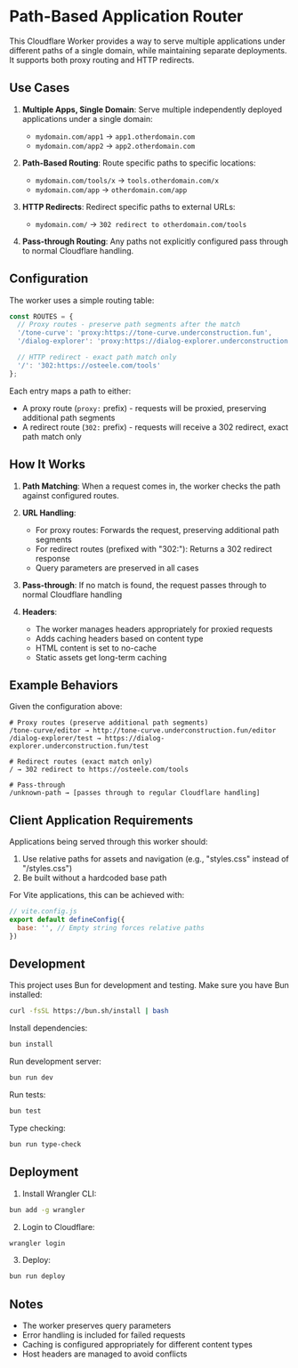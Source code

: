 # Path-Based Application Router

This Cloudflare Worker provides a way to serve multiple applications under different paths of a single domain, while maintaining separate deployments. It supports both proxy routing and HTTP redirects.

## Use Cases

1. **Multiple Apps, Single Domain**: Serve multiple independently deployed applications under a single domain:
   - `mydomain.com/app1` → `app1.otherdomain.com`
   - `mydomain.com/app2` → `app2.otherdomain.com`

2. **Path-Based Routing**: Route specific paths to specific locations:
   - `mydomain.com/tools/x` → `tools.otherdomain.com/x`
   - `mydomain.com/app` → `otherdomain.com/app`

3. **HTTP Redirects**: Redirect specific paths to external URLs:
   - `mydomain.com/` → `302 redirect to otherdomain.com/tools`

4. **Pass-through Routing**: Any paths not explicitly configured pass through to normal Cloudflare handling.

## Configuration

The worker uses a simple routing table:

```javascript
const ROUTES = {
  // Proxy routes - preserve path segments after the match
  '/tone-curve': 'proxy:https://tone-curve.underconstruction.fun',
  '/dialog-explorer': 'proxy:https://dialog-explorer.underconstruction.fun',

  // HTTP redirect - exact path match only
  '/': '302:https://osteele.com/tools'
};
```

Each entry maps a path to either:
- A proxy route (`proxy:` prefix) - requests will be proxied, preserving additional path segments
- A redirect route (`302:` prefix) - requests will receive a 302 redirect, exact path match only

## How It Works

1. **Path Matching**: When a request comes in, the worker checks the path against configured routes.

2. **URL Handling**:
   - For proxy routes: Forwards the request, preserving additional path segments
   - For redirect routes (prefixed with "302:"): Returns a 302 redirect response
   - Query parameters are preserved in all cases

3. **Pass-through**: If no match is found, the request passes through to normal Cloudflare handling

4. **Headers**:
   - The worker manages headers appropriately for proxied requests
   - Adds caching headers based on content type
   - HTML content is set to no-cache
   - Static assets get long-term caching

## Example Behaviors

Given the configuration above:

```text
# Proxy routes (preserve additional path segments)
/tone-curve/editor → http://tone-curve.underconstruction.fun/editor
/dialog-explorer/test → https://dialog-explorer.underconstruction.fun/test

# Redirect routes (exact match only)
/ → 302 redirect to https://osteele.com/tools

# Pass-through
/unknown-path → [passes through to regular Cloudflare handling]
```

## Client Application Requirements

Applications being served through this worker should:

1. Use relative paths for assets and navigation (e.g., "styles.css" instead of "/styles.css")
2. Be built without a hardcoded base path

For Vite applications, this can be achieved with:
```javascript
// vite.config.js
export default defineConfig({
  base: '', // Empty string forces relative paths
})
```

## Development

This project uses Bun for development and testing. Make sure you have Bun installed:

```bash
curl -fsSL https://bun.sh/install | bash
```

Install dependencies:
```bash
bun install
```

Run development server:
```bash
bun run dev
```

Run tests:
```bash
bun test
```

Type checking:
```bash
bun run type-check
```

## Deployment

1. Install Wrangler CLI:
```bash
bun add -g wrangler
```

2. Login to Cloudflare:
```bash
wrangler login
```

3. Deploy:
```bash
bun run deploy
```

## Notes

- The worker preserves query parameters
- Error handling is included for failed requests
- Caching is configured appropriately for different content types
- Host headers are managed to avoid conflicts
